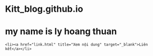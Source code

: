 # Kitt_blog.github.io
# my name is ly hoang thuan

    <li><a href="link.html" title="Xem nội dung" target="_blank">Liên kết</a></li>
  
